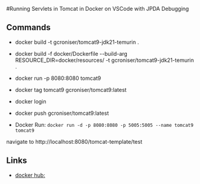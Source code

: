 #Running Servlets in Tomcat in Docker on VSCode with JPDA Debugging

## Commands
- docker build -t gcroniser/tomcat9-jdk21-temurin .
- docker build -f docker/Dockerfile --build-arg RESOURCE_DIR=docker/resources/ -t gcroniser/tomcat9-jdk21-temurin .

- docker run -p 8080:8080 tomcat9
- docker tag tomcat9 gcroniser/tomcat9:latest
- docker login
- docker push gcroniser/tomcat9:latest

- Docker Run: `docker run -d -p 8080:8080 -p 5005:5005 --name tomcat9 tomcat9`

navigate to http://localhost:8080/tomcat-template/test




## Links
- [docker hub:](https://hub.docker.com/repositories/gcroniser)